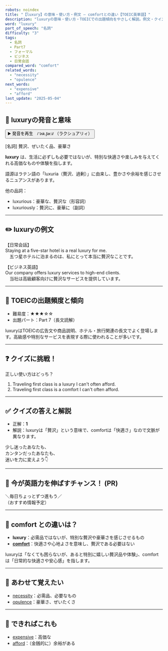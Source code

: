 ```yaml
---
robots: noindex
title: "【luxury】の意味・使い方・例文 ― comfortとの違い【TOEIC英単語】"
description: "luxuryの意味・使い方・TOEICでの出題傾向をやさしく解説。例文・クイズ付きでcomfortとの違いもわかりやすく学べます。"
word: "luxury"
part_of_speech: "名詞"
difficulty: "3"
tags:
  - 名詞
  - Part7
  - フォーマル
  - ビジネス
  - 日常会話
compared_word: "comfort"
related_words:
  - "necessity"
  - "opulence"
next_words:
  - "expensive"
  - "afford"
last_update: "2025-05-04"
---
```


## 🔰 luxuryの発音と意味

<button class="play-audio" onclick="playTTS('luxury')">
  <span class="play-audio-main">
    ▶️ 発音を再生　/ˈlʌk.ʃər.i/
  </span>
  <span class="play-audio-sub">
    （ラクシュアリィ）
  </span>
</button>

[名詞] 贅沢、ぜいたく品、豪華さ

**luxury** は、生活に必ずしも必要ではないが、特別な快適さや楽しみを与えてくれる高価なものや体験を指します。

語源はラテン語の「luxuria（贅沢、過剰）」に由来し、豊かさや余裕を感じさせるニュアンスがあります。

他の品詞：  
- luxurious：豪華な、贅沢な（形容詞）
- luxuriously：贅沢に、豪華に（副詞）

---

## ✏️ luxuryの例文

【日常会話】  
Staying at a five-star hotel is a real luxury for me.  
　五つ星ホテルに泊まるのは、私にとって本当に贅沢なことです。

【ビジネス英語】  
Our company offers luxury services to high-end clients.  
　当社は高級顧客向けに贅沢なサービスを提供しています。

---

## 🎯 TOEICの出題頻度と傾向

- 難易度：★★★☆☆
- 出題パート：Part 7（長文読解）

luxuryはTOEICの広告文や商品説明、ホテル・旅行関連の長文でよく登場します。高級感や特別なサービスを表現する際に使われることが多いです。

---

## ❓ クイズに挑戦！

正しい使い方はどっち？

1. Traveling first class is a luxury I can't often afford.  
2. Traveling first class is a comfort I can't often afford.

---

## ✅ クイズの答えと解説

- 正解：**1**
- 解説：luxuryは「贅沢」という意味で、comfortは「快適さ」なので文脈が異なります。

少し迷ったあなたも、  
カンタンだったあなたも、  
迷いを力に変えよう👇️

---

## 🚀 今が英語力を伸ばすチャンス！ (PR)

<div class="info-center">
＼毎日ちょっとずつ進もう／<br>  
（おすすめ情報予定）
</div>

---

## 🤔  comfort との違いは？

- **luxury**：必需品ではないが、特別な贅沢や豪華さを感じさせるもの
- **[comfort](/word/comfort/)**：快適さや心地よさを意味し、贅沢である必要はない

luxuryは「なくても困らないが、あると特別に嬉しい贅沢品や体験」、comfortは「日常的な快適さや安心感」を指します。

---

## 🧩 あわせて覚えたい

- [necessity](/word/necessity/)：必需品、必要なもの
- [opulence](/word/opulence/)：豪華さ、ぜいたくさ

---

## 📖 できればこれも

- [expensive](/word/expensive/)：高価な
- [afford](/word/afford/)：（金銭的に）余裕がある

<!-- cvid: aid03_bid11 -->
